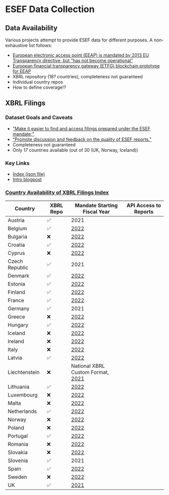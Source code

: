 # ESEF Data Collection

## Data Availability

Various projects attempt to provide ESEF data for different purposes. A non-exhaustive list follows:

- [European electronic access point (EEAP) is mandated by 2013 EU Transparency directive, but "has not become operational"][eu_comission_reporting_transparency_directive]
- [European financial transparency gateway (ETFG) blockchain prototype for EEAP][eeap_prototype]
- XBRL repository (18? countries), completeness not guaranteed
- Individual country repos
- How to define coverage!?


## XBRL Filings

### Dataset Goals and Caveats

- ["Make it easier to find and access filings prepared under the ESEF mandate;"][xbrl_esef_repo_about]
- ["Promote discussion and feedback on the quality of ESEF reports."][xbrl_esef_repo_about]
- Completeness not guaranteed
- Only 17 countries available (out of 30 (UK, Norway, Iceland))

### Key Links

- [Index (json file)][xbrl_esef_repo_index]
- [Intro blogpost][xbrl_esef_repo_blog]



### [Country Availability of XBRL Filings Index](https://filings.xbrl.org/about.html)

| Country | XBRL Repo | Mandate Starting Fiscal Year | API Access to Reports |
| -- | -- | -- | -- |
| Austria | ✅ | 2021 | |
| Belgium | ✅ | [2022][esef_postponement_index] | |
| Bulgaria | ❌ | [2022][esef_postponement_index] | |
| Croatia | ✅ | [2022][esef_postponement_index] | |
| Cyprus | ❌ | [2022][esef_postponement_index] | |
| Czech Republic | ✅ | 2021 | |
| Denmark | ✅ | [2022][esef_postponement_index] | | |
| Estonia | ✅ | [2022][esef_postponement_index] | |
| Finland | ✅ | [2022][esef_postponement_index] | |
| France | ✅ | [2022][esef_postponement_index] | |
| Germany | ✅ | 2021 | |
| Greece | ❌ | [2022][esef_postponement_index] | |
| Hungary | ✅ | [2022][esef_postponement_index] | |
| Iceland | ❌ | [2022][parseport_index] | |
| Ireland | ❌ | [2022][esef_postponement_index] | |
| Italy | ❌ | [2022][esef_postponement_index] | |
| Latvia | ✅ | [2022][esef_postponement_index] | |
| Liechtenstein | ❌ | National XBRL Custom Format, [2021][xbrl_liechtenstein] | |
| Lithuania | ✅ | [2022][esef_postponement_index] | |
| Luxembourg | ❌ | [2022][esef_postponement_index] | |
| Malta | ❌ | [2022][esef_postponement_index] | |
| Netherlands | ✅ | [2022][esef_postponement_index] | |
| Norway | ❌ | [2022][parseport_index] | |
| Poland | ❌ | [2022][esef_postponement_index] | |
| Portugal | ✅ | [2022][esef_postponement_index] | |
| Romania | ❌ | [2022][esef_postponement_index] | |
| Slovakia | ❌ | [2022][esef_postponement_index] | |
| Slovenia | ✅ | 2021 | |
| Spain | ✅ | [2022][esef_postponement_index] | |
| Sweden | ❌ | [2022][esef_postponement_index] | |
| UK | ✅ | [2021][uk_implementation_legal] | |

[xbrl_esef_repo_index]: https://filings.xbrl.org/index.json
[xbrl_esef_repo_blog]: https://www.xbrl.org/news/xbrl-international-launches-filings-xbrl-org-for-esef-filings/
[xbrl_esef_repo_about]: https://filings.xbrl.org/about.html
[uk_implementation_legal]: https://www.gov.uk/government/publications/european-single-electronic-format-esef-regulation-requirements-the-governments-position/the-uk-governments-position-on-the-effect-of-the-esef-regulation-on-the-directors-sign-off-of-accounts-of-uk-incorporated-users
[eu_comission_reporting_transparency_directive]: https://ec.europa.eu/info/business-economy-euro/company-reporting-and-auditing/company-reporting/transparency-requirements-listed-companies_en
[eeap_prototype]: https://eftg.eu/
[esef_postponement_index]: https://ec.europa.eu/info/publications/201211-esef-postponement_en
[parseport_index]: https://parseport.com/esef-postponement-information/
[xbrl_liechtenstein]: https://www.fma-li.li/de/aufsicht/bereich-versicherungen-und-vorsorgeeinrichtungen/versicherungsunternehmen/meldewesen-xbrl/nationale-xbrl-taxonomie.html
